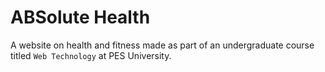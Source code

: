 # ABSolute Health

A website on health and fitness made as part of an undergraduate course titled `Web Technology` at PES University.
